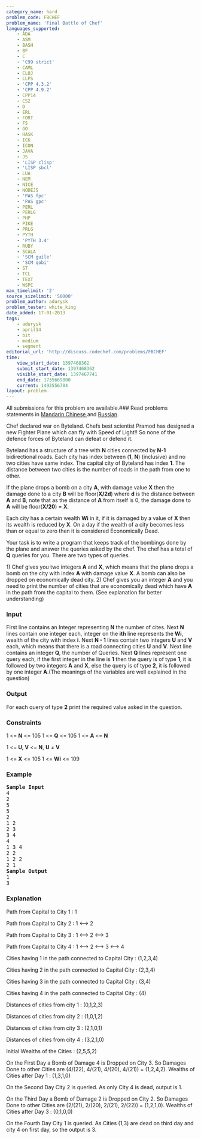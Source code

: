 ```yaml
---
category_name: hard
problem_code: FBCHEF
problem_name: 'Final Battle of Chef'
languages_supported:
    - ADA
    - ASM
    - BASH
    - BF
    - C
    - 'C99 strict'
    - CAML
    - CLOJ
    - CLPS
    - 'CPP 4.3.2'
    - 'CPP 4.9.2'
    - CPP14
    - CS2
    - D
    - ERL
    - FORT
    - FS
    - GO
    - HASK
    - ICK
    - ICON
    - JAVA
    - JS
    - 'LISP clisp'
    - 'LISP sbcl'
    - LUA
    - NEM
    - NICE
    - NODEJS
    - 'PAS fpc'
    - 'PAS gpc'
    - PERL
    - PERL6
    - PHP
    - PIKE
    - PRLG
    - PYTH
    - 'PYTH 3.4'
    - RUBY
    - SCALA
    - 'SCM guile'
    - 'SCM qobi'
    - ST
    - TCL
    - TEXT
    - WSPC
max_timelimit: '2'
source_sizelimit: '50000'
problem_author: adurysk
problem_tester: white_king
date_added: 17-01-2013
tags:
    - adurysk
    - april14
    - bit
    - medium
    - segment
editorial_url: 'http://discuss.codechef.com/problems/FBCHEF'
time:
    view_start_date: 1397468362
    submit_start_date: 1397468362
    visible_start_date: 1397467741
    end_date: 1735669800
    current: 1493556704
layout: problem
---
```

All submissions for this problem are available.###  Read problems statements in [Mandarin Chinese ](http://www.codechef.com/download/translated/APRIL14/mandarin/FBCHEF.pdf) and [Russian](http://www.codechef.com/download/translated/APRIL14/russian/FBCHEF.pdf).

Chef declared war on Byteland. Chefs best scientist Pramod has designed a new Fighter Plane which can fly with Speed of Light!! So none of the defence forces of Byteland can defeat or defend it.

Byteland has a structure of a tree with **N** cities connected by **N-1** bidirectional roads. Each city has index between (**1**, **N**) (inclusive) and no two cities have same index. The capital city of Byteland has index **1**. The distance between two cities is the number of roads in the path from one to other.

If the plane drops a bomb on a city **A**, with damage value **X** then the damage done to a city **B** will be floor(**X/2d**) where **d** is the distance between **A** and **B**, note that as the distance of **A** from itself is 0, the damage done to **A** will be floor(**X/20**) = **X**.

Each city has a certain wealth **Wi** in it, if it is damaged by a value of **X** then its wealth is reduced by **X**. On a day if the wealth of a city becomes less than or equal to zero then it is considered Economically Dead.

Your task is to write a program that keeps track of the bombings done by the plane and answer the queries asked by the chef. The chef has a total of **Q** queries for you. There are two types of queries.

1\) Chef gives you two integers **A** and **X**, which means that the plane drops a bomb on the city with index **A** with damage value **X**. A bomb can also be dropped on economically dead city.
2\) Chef gives you an integer **A** and you need to print the number of cities that are economically dead which have **A** in the path from the capital to them.
(See explanation for better understanding)

### Input

First line contains an Integer representing **N** the number of cites.
Next **N** lines contain one integer each, integer on the **ith** line represents the **Wi**, wealth of the city with index **i**.
Next **N - 1** lines contain two integers **U** and **V** each, which means that there is a road connecting cities **U** and **V**.
Next line contains an integer **Q**, the number of Queries.
Next **Q** lines represent one query each, if the first integer in the line is **1** then the query is of type **1**, it is followed by two integers **A** and **X**, else the query is of type **2**, it is followed by one integer **A**.(The meanings of the variables are well explained in the question)

### Output

For each query of type **2** print the required value asked in the question.

### Constraints

1 &lt;= **N** &lt;= 105 
1 &lt;= **Q** &lt;= 105 
1 &lt;= **A** &lt;= **N**

1 &lt;= **U, V** &lt;= **N**, **U** ≠ **V**

1 &lt;= **X** &lt;= 105
1 &lt;= **Wi** &lt;= 109

### Example

<pre>
<b>Sample Input</b>
4
2
5
5
2
1 2
2 3
3 4
4
1 3 4
2 2
1 2 2
2 1
<b>Sample Output</b>
1
3
</pre>
### Explanation

Path from Capital to City 1 : 1

Path from Capital to City 2 : 1 &lt;--&gt; 2

Path from Capital to City 3 : 1 &lt;--&gt; 2 &lt;--&gt; 3

Path from Capital to City 4 : 1 &lt;--&gt; 2 &lt;--&gt; 3 &lt;--&gt; 4

Cities having 1 in the path connected to Capital City : (1,2,3,4)

Cities having 2 in the path connected to Capital City : (2,3,4)

Cities having 3 in the path connected to Capital City : (3,4)

Cities having 4 in the path connected to Capital City : (4)

Distances of cities from city 1 : (0,1,2,3)

Distances of cities from city 2 : (1,0,1,2)

Distances of cities from city 3 : (2,1,0,1)

Distances of cities from city 4 : (3,2,1,0)

Initial Wealths of the Cities : (2,5,5,2)

On the First Day a Bomb of Damage 4 is Dropped on City 3. So Damages Done to other Cities are (4/(22), 4/(21), 4/(20), 4/(21)) = (1,2,4,2). Wealths of Cities after Day 1 : (1,3,1,0)

On the Second Day City 2 is queried. As only City 4 is dead, output is 1.

On the Third Day a Bomb of Damage 2 is Dropped on City 2. So Damages Done to other Cities are (2/(21), 2/(20), 2/(21), 2/(22)) = (1,2,1,0). Wealths of Cities after Day 3 : (0,1,0,0)

On the Fourth Day City 1 is queried. As Cities (1,3) are dead on third day and city 4 on first day, so the output is 3.
